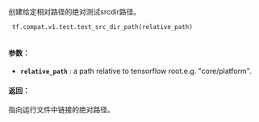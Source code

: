 创建给定相对路径的绝对测试srcdir路径。

```
 tf.compat.v1.test.test_src_dir_path(relative_path)
 
```

#### 参数：
- **`relative_path`** : a path relative to tensorflow root.e.g. "core/platform".


#### 返回：
指向运行文件中链接的绝对路径。

